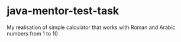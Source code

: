 # java-mentor-test-task
My realisation of simple calculator that works with Roman and Arabic numbers from 1 to 10
